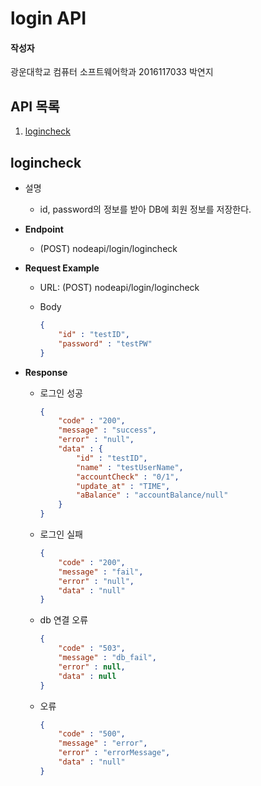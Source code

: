# login API

#### 작성자

광운대학교 컴퓨터 소프트웨어학과 2016117033 박연지

## API 목록

1. [logincheck](#1)

<a name="1"></a>

## logincheck

- 설명

  - id,  password의 정보를 받아 DB에 회원 정보를 저장한다.

- **Endpoint**

  - (POST) nodeapi/login/logincheck

- **Request Example**

  - URL: (POST) nodeapi/login/logincheck

  - Body

    ```json
    {
        "id" : "testID",
        "password" : "testPW"
    }
    ```

    

- **Response**

  - 로그인 성공

    ```json
    {
        "code" : "200",
        "message" : "success",
        "error" : "null",
        "data" : {
            "id" : "testID",
            "name" : "testUserName",
            "accountCheck" : "0/1",
            "update_at" : "TIME",
            "aBalance" : "accountBalance/null"
        }
    }
    ```

  - 로그인 실패

    ```json
    {
        "code" : "200",
        "message" : "fail",
        "error" : "null",
        "data" : "null"
    }
    ```

  - db 연결 오류

    ```json
    {
        "code" : "503",
        "message" : "db_fail",
        "error" : null,
        "data" : null
    }
    ```

  - 오류

    ```json
    {
        "code" : "500",
        "message" : "error",
    	"error" : "errorMessage",
        "data" : "null"
    }
    ```

